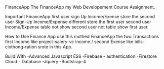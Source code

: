 FinanceApp
The FinanceApp my Web Developement Course Assignment.

Important
FinanceApp first user sign Up Income/Exense store the second user Sign-Up Income/Expense different store the first user second user Income/Expense table not show second user not table show first user.   

How to Use
Finance App use this mothed FinanceApp the two Transactions first Income like project-salery-vc Income / second Exense like bills-clothong-ration srote in this App.

Bulid With
-Advanced Javascript ES6
-Firebase - authentication
-Firestore Cloud - Database
-Jquery
-Bootstrap-4
